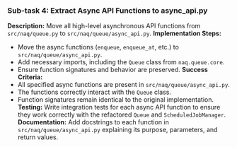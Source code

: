 ### Sub-task 4: Extract Async API Functions to async_api.py
**Description:** Move all high-level asynchronous API functions from `src/naq/queue.py` to `src/naq/queue/async_api.py`.
**Implementation Steps:**
- Move the async functions (`enqueue`, `enqueue_at`, etc.) to `src/naq/queue/async_api.py`.
- Add necessary imports, including the `Queue` class from `naq.queue.core`.
- Ensure function signatures and behavior are preserved.
**Success Criteria:**
- All specified async functions are present in `src/naq/queue/async_api.py`.
- The functions correctly interact with the `Queue` class.
- Function signatures remain identical to the original implementation.
**Testing:** Write integration tests for each async API function to ensure they work correctly with the refactored `Queue` and `ScheduledJobManager`.
**Documentation:** Add docstrings to each function in `src/naq/queue/async_api.py` explaining its purpose, parameters, and return values.